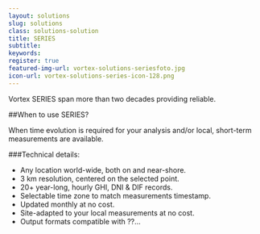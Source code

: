 ```yaml
---
layout: solutions
slug: solutions
class: solutions-solution
title: SERIES
subtitle:
keywords: 
register: true
featured-img-url: vortex-solutions-seriesfoto.jpg
icon-url: vortex-solutions-series-icon-128.png
---
```


<p class="lead">Vortex SERIES span more than two decades providing reliable.</p>

##When to use SERIES?

When time evolution is required for your analysis and/or local, short-term measurements are available.

###Technical details:

- Any location world-wide, both on and near-shore.
- 3 km resolution, centered on the selected point.
- 20+ year-long, hourly GHI, DNI & DIF records.
- Selectable time zone to match measurements timestamp.
- Updated monthly at no cost.
- Site-adapted to your local measurements at no cost.
- Output formats compatible with ??…
